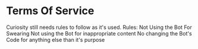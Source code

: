 # Terms Of Service
Curiosity still needs rules to follow as it's used.
Rules:
Not Using the Bot For Swearing
Not using the Bot for inappropriate content
No changing the Bot's Code for anything else than it's purpose
